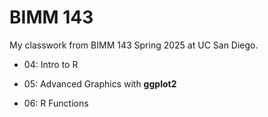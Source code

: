 # BIMM 143
My classwork from BIMM 143 Spring 2025 at UC San Diego.

- 04: Intro to R

- 05: Advanced Graphics with **ggplot2**

- 06: R Functions